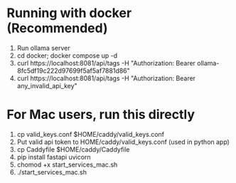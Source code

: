 # Running with docker (Recommended)
1. Run ollama server
2. cd docker; docker compose up -d
3. curl https://localhost:8081/api/tags -H "Authorization: Bearer ollama-8fc5df19c222d97699f5af5af7881d86"
4. curl https://localhost:8081/api/tags -H "Authorization: Bearer any_invalid_api_key"

# For Mac users, run this directly
1. cp valid_keys.conf $HOME/caddy/valid_keys.conf
2. Put valid api token to HOME/caddy/valid_keys.conf (used in python app)
3. cp Caddyfile $HOME/caddy/Caddyfile
4. pip install fastapi uvicorn
5. chomod +x start_services_mac.sh
6. ./start_services_mac.sh

